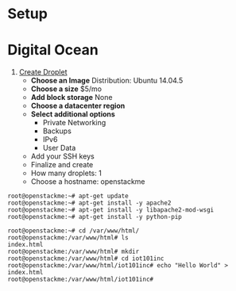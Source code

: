 # Setup



# Digital Ocean

1. [Create Droplet](https://cloud.digitalocean.com/droplets )
   - __Choose an Image__ Distribution: Ubuntu 14.04.5 
   - __Choose a size__ $5/mo 
   - __Add block storage__ None
   - __Choose a datacenter region__
   - __Select additional options__ 
     - Private Networking
     - Backups
     - IPv6
     - User Data
   -  Add your SSH keys
   -  Finalize and create
     - How many droplets: 1
     - Choose a hostname: openstackme


```
root@openstackme:~# apt-get update
root@openstackme:~# apt-get install -y apache2
root@openstackme:~# apt-get install -y libapache2-mod-wsgi
root@openstackme:~# apt-get install -y python-pip
```

```
root@openstackme:~# cd /var/www/html/
root@openstackme:/var/www/html# ls
index.html
root@openstackme:/var/www/html# mkdir 
root@openstackme:/var/www/html# cd iot101inc
root@openstackme:/var/www/html/iot101inc# echo "Hello World" > index.html
root@openstackme:/var/www/html/iot101inc# 